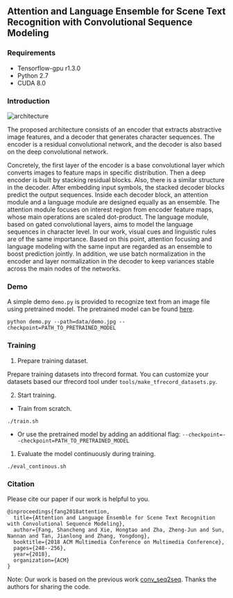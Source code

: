 ## Attention and Language Ensemble for Scene Text Recognition with Convolutional Sequence Modeling


### Requirements

- Tensorflow-gpu r1.3.0
- Python 2.7
- CUDA 8.0

### Introduction

![architecture](https://github.com/FangShancheng/conv-ensemble-str/raw/master/figures/architecture.png)

The proposed architecture consists of an encoder that extracts abstractive image features, and a decoder that generates character sequences. The encoder is a residual convolutional network, and the decoder is also based on the deep convolutional network.

Concretely, the first layer of the encoder is a base convolutional layer which converts images to feature maps in specific distribution. Then a deep encoder is built by stacking residual blocks. Also, there is a similar structure in the decoder. After embedding input symbols, the stacked decoder blocks predict the output sequences. Inside each decoder block, an attention module and a language
module are designed equally as an ensemble. The attention module focuses on interest region from encoder feature maps, whose main operations are scaled dot-product. The language module, based on gated convolutional layers, aims to model the language sequences in character level. In our work, visual cues and linguistic rules are of the same importance. Based on this point, attention focusing and language modeling with the same input are regarded as an ensemble to boost prediction jointly. In addition, we use batch normalization in the encoder and layer normalization in the decoder to keep variances stable across the main nodes of the networks.


### Demo

A simple demo `demo.py` is provided to recognize text from an image file using pretrained model. The pretrained model can be found [here](https://www.dropbox.com/s/81j7zcr23vqd8zq/model.ckpt.tar.gz?dl=0).

```
python demo.py --path=data/demo.jpg --checkpoint=PATH_TO_PRETRAINED_MODEL
```


### Training

1. Prepare training dataset.

Prepare training datasets into tfrecord format. You can customize your datasets based our tfrecord tool under `tools/make_tfrecord_datasets.py`.

2. Start training.

- Train from scratch.
```
./train.sh
```

- Or use the pretrained model by adding an additional flag: `--checkpoint=--checkpoint=PATH_TO_PRETRAINED_MODEL`

1. Evaluate the model continuously during training.

```
./eval_continous.sh
```


### Citation

Please cite our paper if our work is helpful to you.

```
@inproceedings{fang2018attention,
  title={Attention and Language Ensemble for Scene Text Recognition with Convolutional Sequence Modeling},
  author={Fang, Shancheng and Xie, Hongtao and Zha, Zheng-Jun and Sun, Nannan and Tan, Jianlong and Zhang, Yongdong},
  booktitle={2018 ACM Multimedia Conference on Multimedia Conference},
  pages={248--256},
  year={2018},
  organization={ACM}
}
```


Note: Our work is based on the previous work [conv_seq2seq](https://github.com/tobyyouup/conv_seq2seq).
Thanks the authors for sharing the code.
